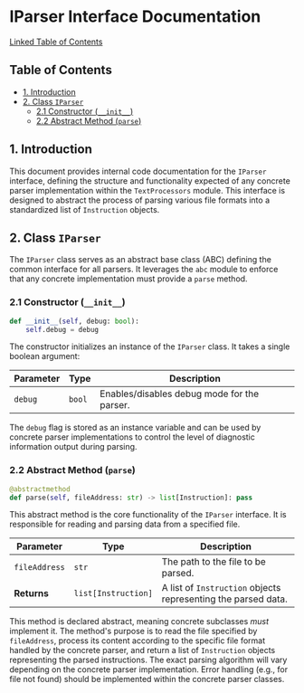# IParser Interface Documentation

[Linked Table of Contents](#table-of-contents)

## Table of Contents

* [1. Introduction](#introduction)
* [2. Class `IParser`](#class-iparser)
    * [2.1 Constructor (`__init__`) ](#constructor)
    * [2.2 Abstract Method (`parse`)](#abstract-method-parse)


<a name="introduction"></a>
## 1. Introduction

This document provides internal code documentation for the `IParser` interface, defining the structure and functionality expected of any concrete parser implementation within the `TextProcessors` module.  This interface is designed to abstract the process of parsing various file formats into a standardized list of `Instruction` objects.


<a name="class-iparser"></a>
## 2. Class `IParser`

The `IParser` class serves as an abstract base class (ABC) defining the common interface for all parsers.  It leverages the `abc` module to enforce that any concrete implementation must provide a `parse` method.


<a name="constructor"></a>
### 2.1 Constructor (`__init__`)

```python
def __init__(self, debug: bool):
    self.debug = debug
```

The constructor initializes an instance of the `IParser` class. It takes a single boolean argument:

| Parameter | Type   | Description                                      |
|-----------|--------|--------------------------------------------------|
| `debug`   | `bool` | Enables/disables debug mode for the parser.      |

The `debug` flag is stored as an instance variable and can be used by concrete parser implementations to control the level of diagnostic information output during parsing.


<a name="abstract-method-parse"></a>
### 2.2 Abstract Method (`parse`)

```python
@abstractmethod
def parse(self, fileAddress: str) -> list[Instruction]: pass
```

This abstract method is the core functionality of the `IParser` interface.  It is responsible for reading and parsing data from a specified file.

| Parameter     | Type          | Description                                      |
|---------------|----------------|--------------------------------------------------|
| `fileAddress` | `str`         | The path to the file to be parsed.             |
| **Returns**   | `list[Instruction]` | A list of `Instruction` objects representing the parsed data. |

This method is declared abstract, meaning concrete subclasses *must* implement it. The method's purpose is to read the file specified by `fileAddress`, process its content according to the specific file format handled by the concrete parser, and return a list of `Instruction` objects representing the parsed instructions.  The exact parsing algorithm will vary depending on the concrete parser implementation.  Error handling (e.g., for file not found) should be implemented within the concrete parser classes.
